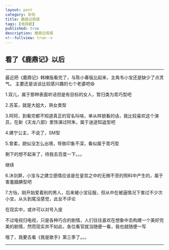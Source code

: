 ```yaml
---
layout: post
category: 杂侃
title: 鹿鼎记观感
tags: [电视剧]
published: true
description: 鹿鼎记观感
<!--fullview: true-->
---
```


## 看了《鹿鼎记》以后

---

最近把《鹿鼎记》韩棟版看完了，与陈小春版比起来，主角韦小宝还是缺少了点灵气。
主要还是谈谈比较感兴趣的七个老婆吧😄

1.双儿，属于那种表面听话但是有目标的女人，暂归类为乖巧型吧

2.苏荃，就是大姐大，熟女类型

3.阿珂，到看完都不知道真正的官名叫啥，单从样貌看的话，我比较喜欢这个演员，在新《天龙八部》里饰演过阿朱，属于迷途知返型吧

4.建宁公主，不说了，SM型

5.曾柔，貌似没怎么出境，导致印象不深，看似属于乖巧型

剩下的想不起来了，待我去百度一下。。。

继续

6.沐剑屏，小宝与之建立感情应该是在皇宫之中的无微不至的照料中产生的，属于害羞腼腆型吧

7.方怡，刚开始爱着别的男人，后来被小宝征服，但从中在被逼情况下害过不少次小宝，从头到尾没感觉，此女不评论

在现实中，或许可以对号入座

不过电视归电视，只是各种巧合的剧情，人们往往喜欢在想象中去构建一个美好完美的剧情，然而现实并不如此，各位看官就当随便一看，我也就随便一写

哦了，我要去看《我是歌手》第三季了。。。

---







